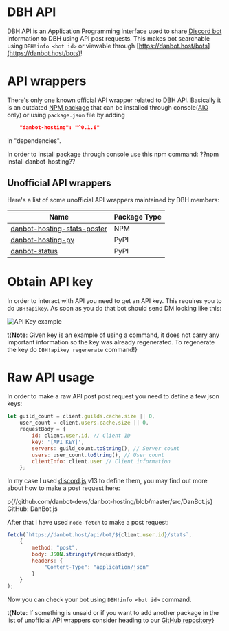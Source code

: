 # DBH API

DBH API is an Application Programming Interface used to share [Discord bot](/beginner/creating-a-bot) information to DBH using API post requests. This makes bot searchable using `DBH!info <bot id>` or viewable through [https://danbot.host/bots](https://danbot.host/bots)!

# API wrappers 

There's only one known official API wrapper related to DBH API. Basically it is an outdated [NPM package](//www.npmjs.com/package/danbot-hosting) that can be installed through console([AIO](/server/development/aio) only) or using `package.json` file by adding

```json
    "danbot-hosting": "^0.1.6"
```

in "dependencies".

In order to install package through console use this npm command: ??npm install danbot-hosting??

## Unofficial API wrappers

Here's a list of some unofficial API wrappers maintained by DBH members:

| Name                        | Package Type |
| --------------------------- | ------------ |
| [danbot-hosting-stats-poster](//www.npmjs.com/package/danbot-hosting-stats-poster) | NPM          |
| [danbot-hosting-py](//pypi.org/project/danbot-hosting-py/)           | PyPI         |
| [danbot-status](//pypi.org/project/danbot-status/)               | PyPI         |

# Obtain API key

In order to interact with API you need to get an API key. This requires you to do `DBH!apikey`. As soon as you do that bot should send DM looking like this:

![API Key example](/content/dbh-api/apikey.png)

t{**Note**: Given key is an example of using a command, it does not carry any important information so the key was already regenerated. To regenerate the key do `DBH!apikey regenerate` command!}

# Raw API usage

In order to make a raw API post post request you need to define a few json keys:

```js
let guild_count = client.guilds.cache.size || 0,
    user_count = client.users.cache.size || 0,
    requestBody = {
        id: client.user.id, // Client ID
        key: '[API KEY]',
        servers: guild_count.toString(), // Server count
        users: user_count.toString(), // User count
        clientInfo: client.user // Client information
    };
```

In my case I used [discord.js](//www.npmjs.com/package/discord.js) v13 to define them, you may find out more about how to make a post request here:

p{//github.com/danbot-devs/danbot-hosting/blob/master/src/DanBot.js} GitHub: DanBot.js

After that I have used `node-fetch` to make a post request:

```js
fetch(`https://danbot.host/api/bot/${client.user.id}/stats`,
    {
        method: "post",
        body: JSON.stringify(requestBody),
        headers: {
            "Content-Type": "application/json"
        }
    }
);
```

Now you can check your bot using `DBH!info <bot id>` command.

t{**Note**: If something is unsaid or if you want to add another package in the list of unofficial API wrappers consider heading to our [GitHub repository](//github.com/DBH-Docs/Documentation)}